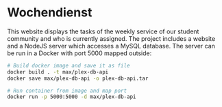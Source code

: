 # Wochendienst

This website displays the tasks of the weekly service of our student community and who is currently assigned.
The project includes a website and a NodeJS server which accesses a MySQL database. The server can be run in a Docker with port 5000 mapped outside:

```bash
# Build docker image and save it as file
docker build . -t max/plex-db-api
docker save max/plex-db-api -o plex-db-api.tar

# Run container from image and map port
docker run -p 5000:5000 -d max/plex-db-api
```
